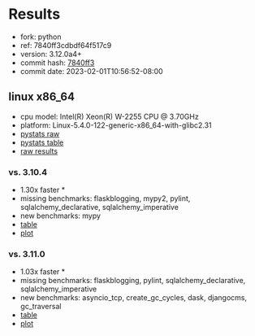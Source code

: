 # Results

- fork: python
- ref: 7840ff3cdbdf64f517c9
- version: 3.12.0a4+
- commit hash: [7840ff3](https://github.com/python/cpython/commit/7840ff3)
- commit date: 2023-02-01T10:56:52-08:00

## linux x86_64

- cpu model: Intel(R) Xeon(R) W-2255 CPU @ 3.70GHz
- platform: Linux-5.4.0-122-generic-x86_64-with-glibc2.31
- [pystats raw](bm-20230201-linux-x86_64-python-7840ff3cdbdf64f517c9-3.12.0a4%2B-7840ff3-pystats.json)
- [pystats table](bm-20230201-linux-x86_64-python-7840ff3cdbdf64f517c9-3.12.0a4%2B-7840ff3-pystats.md)
- [raw results](bm-20230201-linux-x86_64-python-7840ff3cdbdf64f517c9-3.12.0a4%2B-7840ff3.json)

### vs. 3.10.4

- 1.30x faster \*
- missing benchmarks: flaskblogging, mypy2, pylint, sqlalchemy_declarative, sqlalchemy_imperative
- new benchmarks: mypy
- [table](bm-20230201-linux-x86_64-python-7840ff3cdbdf64f517c9-3.12.0a4%2B-7840ff3-vs-3.10.4.md)
- [plot](bm-20230201-linux-x86_64-python-7840ff3cdbdf64f517c9-3.12.0a4%2B-7840ff3-vs-3.10.4.png)

### vs. 3.11.0

- 1.03x faster \*
- missing benchmarks: flaskblogging, pylint, sqlalchemy_declarative, sqlalchemy_imperative
- new benchmarks: asyncio_tcp, create_gc_cycles, dask, djangocms, gc_traversal
- [table](bm-20230201-linux-x86_64-python-7840ff3cdbdf64f517c9-3.12.0a4%2B-7840ff3-vs-3.11.0.md)
- [plot](bm-20230201-linux-x86_64-python-7840ff3cdbdf64f517c9-3.12.0a4%2B-7840ff3-vs-3.11.0.png)

